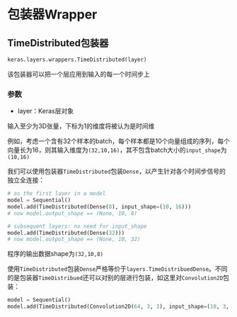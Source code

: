 # 包装器Wrapper

## TimeDistributed包装器
```python
keras.layers.wrappers.TimeDistributed(layer)
```
该包装器可以把一个层应用到输入的每一个时间步上

### 参数

* layer：Keras层对象

输入至少为3D张量，下标为1的维度将被认为是时间维

例如，考虑一个含有32个样本的batch，每个样本都是10个向量组成的序列，每个向量长为16，则其输入维度为```(32,10,16)```，其不包含batch大小的```input_shape```为```(10,16)```

我们可以使用包装器```TimeDistributed```包装```Dense```，以产生针对各个时间步信号的独立全连接：

```python
# as the first layer in a model
model = Sequential()
model.add(TimeDistributed(Dense(8), input_shape=(10, 16)))
# now model.output_shape == (None, 10, 8)

# subsequent layers: no need for input_shape
model.add(TimeDistributed(Dense(32)))
# now model.output_shape == (None, 10, 32)
```

程序的输出数据shape为```(32,10,8)```

使用```TimeDistributed```包装```Dense```严格等价于```layers.TimeDistribuedDense```。不同的是包装器```TimeDistribued```还可以对别的层进行包装，如这里对```Convolution2D```包装：

```python
model = Sequential()
model.add(TimeDistributed(Convolution2D(64, 3, 3), input_shape=(10, 3, 299, 299)))
```